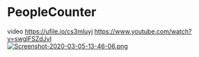 # PeopleCounter
video
https://ufile.io/cs3mluyj
https://www.youtube.com/watch?v=swglFSZdJvI <br />
[![Screenshot-2020-03-05-13-46-06.png](https://i.postimg.cc/9F3Lh9JQ/Screenshot-2020-03-05-13-46-06.png)](https://postimg.cc/bdTx0s77)
